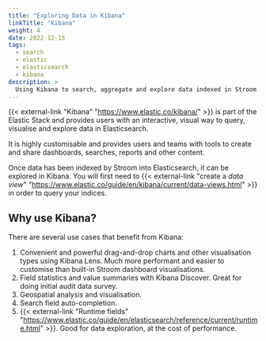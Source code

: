```yaml
---
title: "Exploring Data in Kibana"
linkTitle: "Kibana"
weight: 4
date: 2022-12-15
tags:
  - search
  - elastic
  - elasticsearch
  - kibana
description: >
  Using Kibana to search, aggregate and explore data indexed in Stroom
---
```


{{< external-link "Kibana" "https://www.elastic.co/kibana/" >}} is part of the Elastic Stack and provides users with an interactive, visual way to query, visualise and explore data in Elasticsearch.

It is highly customisable and provides users and teams with tools to create and share dashboards, searches, reports and other content.

Once data has been indexed by Stroom into Elasticsearch, it can be explored in Kibana. You will first need to {{< external-link "create a *data view*" "https://www.elastic.co/guide/en/kibana/current/data-views.html" >}} in order to query your indices.

## Why use Kibana?

There are several use cases that benefit from Kibana:

1. Convenient and powerful drag-and-drop charts and other visualisation types using Kibana Lens. Much more performant and easier to customise than built-in Stroom dashboard visualisations.
2. Field statistics and value summaries with Kibana Discover. Great for doing initial audit data survey.
3. Geospatial analysis and visualisation.
4. Search field auto-completion.
5. {{< external-link "Runtime fields" "https://www.elastic.co/guide/en/elasticsearch/reference/current/runtime.html" >}}. Good for data exploration, at the cost of performance.
